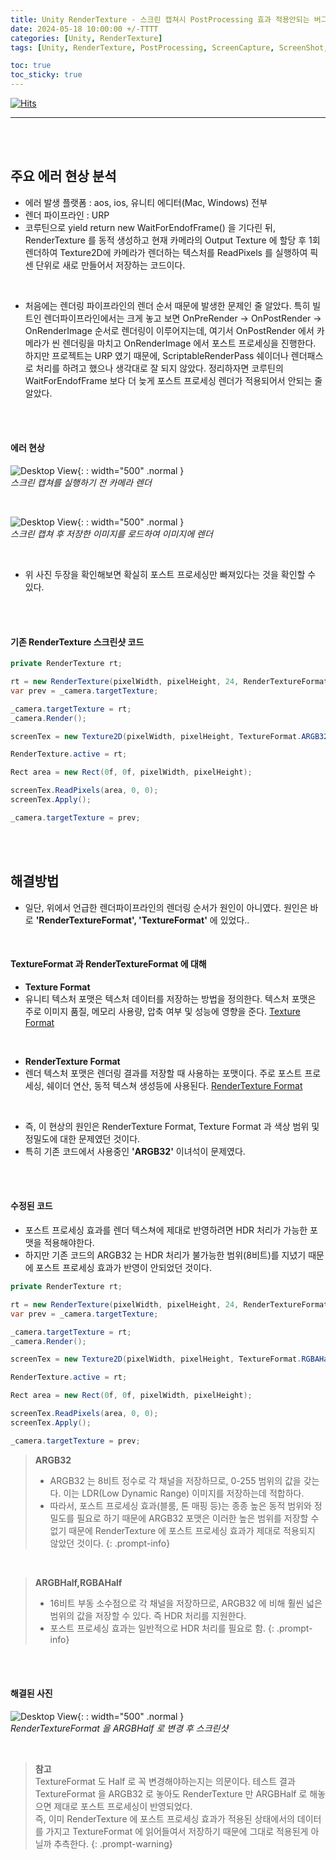 ```yaml
---
title: Unity RenderTexture - 스크린 캡쳐시 PostProcessing 효과 적용안되는 버그 수정
date: 2024-05-18 10:00:00 +/-TTTT
categories: [Unity, RenderTexture]
tags: [Unity, RenderTexture, PostProcessing, ScreenCapture, ScreenShot, RenderTextureFormat, TextureFormat, ARGB32, RGBAHalf, ARGBHalf]     # TAG names should always be lowercase

toc: true
toc_sticky: true
---
```

[![Hits](https://hits.seeyoufarm.com/api/count/incr/badge.svg?url=https%3A%2F%2Fepheria.github.io&count_bg=%2379C83D&title_bg=%23555555&icon=&icon_color=%23E7E7E7&title=views&edge_flat=false)](https://hits.seeyoufarm.com)

---

<br>
<br>

## 주요 에러 현상 분석

- 에러 발생 플랫폼 : aos, ios, 유니티 에디터(Mac, Windows) 전부
- 렌더 파이프라인 : URP
- 코루틴으로 yield return new WaitForEndofFrame() 을 기다린 뒤, RenderTexture 를 동적 생성하고 현재 카메라의 Output Texture 에 할당 후 1회 렌더하여 Texture2D에 카메라가 렌더하는 텍스처를 ReadPixels 를 실행하여 픽센 단위로 새로 만들어서 저장하는 코드이다.

<br>

- 처음에는 렌더링 파이프라인의 렌더 순서 때문에 발생한 문제인 줄 알았다. 특히 빌트인 렌더파이프라인에서는 크게 놓고 보면 OnPreRender -> OnPostRender -> OnRenderImage 순서로 렌더링이 이루어지는데, 여기서 OnPostRender 에서 카메라가 씬 렌더링을 마치고 OnRenderImage 에서 포스트 프로세싱을 진행한다. 하지만 프로젝트는 URP 였기 때문에, ScriptableRenderPass 쉐이더나 렌더패스로 처리를 하려고 했으나 생각대로 잘 되지 않았다. 정리하자면 코루틴의 WaitForEndofFrame 보다 더 늦게 포스트 프로세싱 렌더가 적용되어서 안되는 줄 알았다.

<br>
<br>

#### 에러 현상

![Desktop View](/assets/img/post/unity/rendertex01.png){: : width="500" .normal }     
_스크린 캡쳐를 실행하기 전 카메라 렌더_

<br>

![Desktop View](/assets/img/post/unity/rendertex02.png){: : width="500" .normal }     
_스크린 캡쳐 후 저장한 이미지를 로드하여 이미지에 렌더_

<br>

- 위 사진 두장을 확인해보면 확실히 포스트 프로세싱만 빠져있다는 것을 확인할 수 있다.

<br>
<br>

#### 기존 RenderTexture 스크린샷 코드

```csharp
private RenderTexture rt;

rt = new RenderTexture(pixelWidth, pixelHeight, 24, RenderTextureFormat.ARGB32);
var prev = _camera.targetTexture;

_camera.targetTexture = rt;
_camera.Render();

screenTex = new Texture2D(pixelWidth, pixelHeight, TextureFormat.ARGB32, false);

RenderTexture.active = rt;

Rect area = new Rect(0f, 0f, pixelWidth, pixelHeight);

screenTex.ReadPixels(area, 0, 0);
screenTex.Apply();

_camera.targetTexture = prev;
```

<br>
<br>

## 해결방법

- 일단, 위에서 언급한 렌더파이프라인의 렌더링 순서가 원인이 아니였다. 원인은 바로 **'RenderTextureFormat', 'TextureFormat'** 에 있었다..

<br>

#### TextureFormat 과 RenderTextureFormat 에 대해

- **Texture Format**
- 유니티 텍스처 포맷은 텍스처 데이터를 저장하는 방법을 정의한다. 텍스처 포맷은 주로 이미지 품질, 메모리 사용량, 압축 여부 및 성능에 영향을 준다. [Texture Format](https://docs.unity3d.com/ScriptReference/TextureFormat.html)

<br>

- **RenderTexture Format**
- 렌더 텍스처 포맷은 렌더링 결과를 저장할 때 사용하는 포맷이다. 주로 포스트 프로세싱, 쉐이더 연산, 동적 텍스쳐 생성등에 사용된다. [RenderTexture Format](https://docs.unity3d.com/ScriptReference/RenderTextureFormat.html)

<br>

- 즉, 이 현상의 원인은 RenderTexture Format, Texture Format 과 색상 범위 및 정밀도에 대한 문제였던 것이다.
- 특히 기존 코드에서 사용중인 **'ARGB32'** 이녀석이 문제였다.

<br>
<br>

#### 수정된 코드

- 포스트 프로세싱 효과를 렌더 텍스쳐에 제대로 반영하려면 HDR 처리가 가능한 포맷을 적용해야한다.
- 하지만 기존 코드의 ARGB32 는 HDR 처리가 불가능한 범위(8비트)를 지녔기 때문에 포스트 프로세싱 효과가 반영이 안되었던 것이다.

```csharp
private RenderTexture rt;

rt = new RenderTexture(pixelWidth, pixelHeight, 24, RenderTextureFormat.ARGBHalf);
var prev = _camera.targetTexture;

_camera.targetTexture = rt;
_camera.Render();

screenTex = new Texture2D(pixelWidth, pixelHeight, TextureFormat.RGBAHalf, false);

RenderTexture.active = rt;

Rect area = new Rect(0f, 0f, pixelWidth, pixelHeight);

screenTex.ReadPixels(area, 0, 0);
screenTex.Apply();

_camera.targetTexture = prev;
```

> **ARGB32**      
>      
> - ARGB32 는 8비트 정수로 각 채널을 저장하므로, 0-255 범위의 값을 갖는다. 이는 LDR(Low Dynamic Range) 이미지를 저장하는데 적합하다.     
> - 따라서, 포스트 프로세싱 효과(블룸, 톤 매핑 등)는 종종 높은 동적 범위와 정밀도를 필요로 하기 때문에 ARGB32 포맷은 이러한 높은 범위를 저장할 수 없기 때문에 RenderTexture 에 포스트 프로세싱 효과가 제대로 적용되지 않았던 것이다.
{: .prompt-info}

<br>

> **ARGBHalf,RGBAHalf**      
>     
> - 16비트 부동 소수점으로 각 채널을 저장하므로, ARGB32 에 비해 훨씬 넓은 범위의 값을 저장할 수 있다. 즉 HDR 처리를 지원한다.     
> - 포스트 프로세싱 효과는 일반적으로 HDR 처리를 필요로 함.
{: .prompt-info}

<br>
<br>

#### 해결된 사진

![Desktop View](/assets/img/post/unity/rendertex03.png){: : width="500" .normal }     
_RenderTextureFormat 을 ARGBHalf 로 변경 후 스크린샷_

<br>

> **참고**      
> TextureFormat 도 Half 로 꼭 변경해야하는지는 의문이다. 테스트 결과 TextureFormat 을 ARGB32 로 놓아도 RenderTexture 만 ARGBHalf 로 해놓으면 제대로 포스트 프로세싱이 반영되었다.     
> 즉, 이미 RenderTexture 에 포스트 프로세싱 효과가 적용된 상태에서의 데이터를 가지고 TextureFormat 에 읽어들여서 저장하기 때문에 그대로 적용된게 아닐까 추측한다.
{: .prompt-warning}
